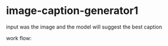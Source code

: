 # image-caption-generator1
input was the image and the model will suggest the best caption

work flow:
